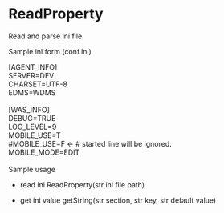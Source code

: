 # ReadProperty
Read and parse ini file.

Sample ini form (conf.ini)

[AGENT_INFO]<br />
SERVER=DEV<br />
CHARSET=UTF-8<br />
EDMS=WDMS<br />
<br />
[WAS_INFO]<br />
DEBUG=TRUE<br />
LOG_LEVEL=9<br />
MOBILE_USE=T<br />
#MOBILE_USE=F <- # started line will be ignored.<br />
MOBILE_MODE=EDIT<br />
<br />
Sample usage

- read ini
 ReadProperty(str ini file path)
 
 - get ini value 
 getString(str section, str key, str default value)
 

